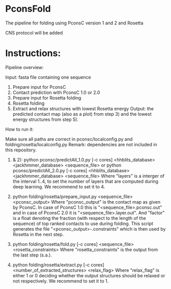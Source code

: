 PconsFold
===========

The pipeline for folding using PconsC version 1 and 2 and Rosetta

CNS protocol will be added


Instructions:
===========

Pipeline overview:

Input: fasta file containing one sequence
1) Prepare input for PconsC
2) Contact prediction with PconsC 1.0 or 2.0
3) Prepare input for Rosetta folding
4) Rosetta folding
5) Extract and relax structures with lowest Rosetta energy
Output: the predicted contact map (also as a plot) from step 3) and the lowest energy structures from step 5).


How to run it:

Make sure all paths are correct in pconsc/localconfig.py and folding/rosetta/localconfig.py
Remark: dependencies are not included in this repository.

1) & 2): 
python pconsc/predictAll_1.0.py [-c cores] <hhblits_database> <jackhmmer_database> <sequence_file> 
or
python pconsc/predictAll_2.0.py [-c cores] <hhblits_database> <jackhmmer_database> <sequence_file> <layers> 
Where "layers" is a interger of the interval 1..4, to set the number of layers that are computed during deep learning. We recommend to set it to 4.

3) python folding/rosetta/prepare_input.py <sequence_file> <pconsc_output> <factor> 
Where "pconsc_output" is the contact map as given by PconsC. In case of PconsC 1.0 this is "<sequence_file>.pconsc.out" and in case of PconsC 2.0 it is "<sequence_file>.layer<layers>.out".
And "factor" is a float denoting the fraction (with respect to the length of the sequence) of top ranked contacts to use during folding.
This script generates the file "<pconsc_output>-<factor>.constraints" which is then used by Rosetta in the next step.

4) python folding/rosetta/fold.py [-c cores] <sequence_file> <rosetta_constraints>
Where "rosetta_constraints" is the output from the last step (s.a.).

5) python folding/rosetta/extract.py [-c cores] <number_of_extracted_structures> <relax_flag>
Where "relax_flag" is either 1 or 0 deciding whether the output structures should be relaxed or not respectively. We recommend to set it to 1.
